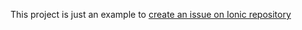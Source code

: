 This project is just an example to [create an issue on Ionic repository](https://github.com/ionic-team/ionic-framework/issues/27500)

